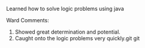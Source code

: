 Learned how to solve logic problems using java

Ward Comments: 
1. Showed great determination and potential. 
2. Caught onto the logic problems very quickly.git git 